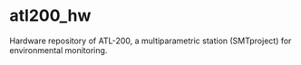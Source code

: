 # atl200_hw
Hardware repository of ATL-200, a multiparametric station (SMTproject) for environmental monitoring.
